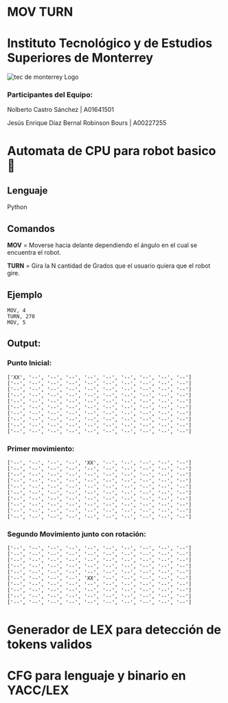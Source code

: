 # MOV TURN

# Instituto Tecnológico y de Estudios Superiores de Monterrey

![tec de monterrey Logo](https://upload.wikimedia.org/wikipedia/commons/thumb/4/47/Logo_del_ITESM.svg/320px-Logo_del_ITESM.svg.png)

### Participantes del Equipo:

Nolberto Castro Sánchez | A01641501

Jesús Enrique Díaz Bernal Robinson Bours | A00227255

# Automata de CPU para robot basico 🤖

## **Lenguaje**

Python

## Comandos

**MOV** = Moverse hacia delante dependiendo el ángulo en el cual se encuentra el robot.

**TURN** = Gira la N cantidad de Grados que el usuario quiera que el robot gire.

## Ejemplo

```
MOV, 4
TURN, 270
MOV, 5
```

## Output:

### Punto Inicial:

```
['XX', '--', '--', '--', '--', '--', '--', '--', '--', '--']
['--', '--', '--', '--', '--', '--', '--', '--', '--', '--']
['--', '--', '--', '--', '--', '--', '--', '--', '--', '--']
['--', '--', '--', '--', '--', '--', '--', '--', '--', '--']
['--', '--', '--', '--', '--', '--', '--', '--', '--', '--']
['--', '--', '--', '--', '--', '--', '--', '--', '--', '--']
['--', '--', '--', '--', '--', '--', '--', '--', '--', '--']
['--', '--', '--', '--', '--', '--', '--', '--', '--', '--']
['--', '--', '--', '--', '--', '--', '--', '--', '--', '--']
['--', '--', '--', '--', '--', '--', '--', '--', '--', '--']
```

### Primer movimiento:

```
['--', '--', '--', '--', 'XX', '--', '--', '--', '--', '--']
['--', '--', '--', '--', '--', '--', '--', '--', '--', '--']
['--', '--', '--', '--', '--', '--', '--', '--', '--', '--']
['--', '--', '--', '--', '--', '--', '--', '--', '--', '--']
['--', '--', '--', '--', '--', '--', '--', '--', '--', '--']
['--', '--', '--', '--', '--', '--', '--', '--', '--', '--']
['--', '--', '--', '--', '--', '--', '--', '--', '--', '--']
['--', '--', '--', '--', '--', '--', '--', '--', '--', '--']
['--', '--', '--', '--', '--', '--', '--', '--', '--', '--']
['--', '--', '--', '--', '--', '--', '--', '--', '--', '--']
```

### Segundo Movimiento junto con rotación:

```
['--', '--', '--', '--', '--', '--', '--', '--', '--', '--']
['--', '--', '--', '--', '--', '--', '--', '--', '--', '--']
['--', '--', '--', '--', '--', '--', '--', '--', '--', '--']
['--', '--', '--', '--', '--', '--', '--', '--', '--', '--']
['--', '--', '--', '--', '--', '--', '--', '--', '--', '--']
['--', '--', '--', '--', 'XX', '--', '--', '--', '--', '--']
['--', '--', '--', '--', '--', '--', '--', '--', '--', '--']
['--', '--', '--', '--', '--', '--', '--', '--', '--', '--']
['--', '--', '--', '--', '--', '--', '--', '--', '--', '--']
['--', '--', '--', '--', '--', '--', '--', '--', '--', '--']
```


# Generador de LEX para detección de tokens validos



# CFG para lenguaje y binario en YACC/LEX